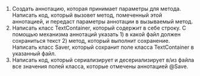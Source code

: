 1. Создать аннотацию, которая принимает параметры для метода. Написать код, который
вызовет метод, помеченный этой аннотацией, и передаст параметры аннотации в
вызываемый метод.
2. Написать класс TextContainer, который содержит в себе строку. С помощью механизма
аннотаций указать 1) в какой файл должен сохраниться текст 2) метод, который выполнит
сохранение. Написать класс Saver, который сохранит поле класса TextContainer в указанный
файл.
3. Написать код, который сериализирует и десериализирует в/из файла все значения полей
класса, которые отмечены аннотацией @Save.
